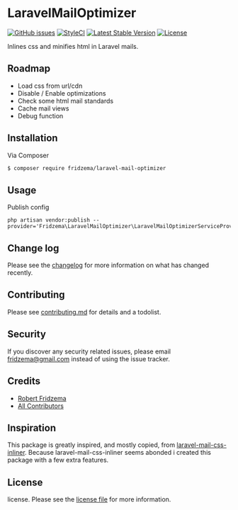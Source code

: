 # LaravelMailOptimizer
[![GitHub issues](https://img.shields.io/github/issues/fridzema/laravel-mail-optimizer.svg)](https://github.com/fridzema/laravel-mail-optimizer/issues)
[![StyleCI](https://github.styleci.io/repos/157713605/shield?branch=master)](https://github.styleci.io/repos/157713605)
[![Latest Stable Version](https://poser.pugx.org/fridzema/laravel-mail-optimizer/v/stable)](https://packagist.org/packages/fridzema/laravel-mail-optimizer)
[![License](https://poser.pugx.org/fridzema/laravel-mail-optimizer/license)](https://packagist.org/packages/fridzema/laravel-mail-optimizer)

Inlines css and minifies html in Laravel mails.

## Roadmap
- Load css from url/cdn
- Disable / Enable optimizations
- Check some html mail standards
- Cache mail views
- Debug function

## Installation

Via Composer

``` bash
$ composer require fridzema/laravel-mail-optimizer
```

## Usage
Publish config
```
php artisan vendor:publish --provider='Fridzema\LaravelMailOptimizer\LaravelMailOptimizerServiceProvider'
```

## Change log
Please see the [changelog](changelog.md) for more information on what has changed recently.

## Contributing
Please see [contributing.md](contributing.md) for details and a todolist.

## Security
If you discover any security related issues, please email fridzema@gmail.com instead of using the issue tracker.

## Credits
- [Robert Fridzema][link-author]
- [All Contributors][link-contributors]

## Inspiration
This package is greatly inspired, and mostly copied, from [laravel-mail-css-inliner](https://github.com/fedeisas/laravel-mail-css-inliner). Because laravel-mail-css-inliner seems abonded i created this package with a few extra features.

## License
license. Please see the [license file](license.md) for more information.

[ico-version]: https://img.shields.io/packagist/v/fridzema/laravelmailoptimizer.svg?style=flat-square
[ico-downloads]: https://img.shields.io/packagist/dt/fridzema/laravelmailoptimizer.svg?style=flat-square
[ico-travis]: https://img.shields.io/travis/fridzema/laravelmailoptimizer/master.svg?style=flat-square
[ico-styleci]: https://styleci.io/repos/12345678/shield

[link-packagist]: https://packagist.org/packages/fridzema/laravel-mail-optimizer
[link-downloads]: https://packagist.org/packages/fridzema/laravel-mail-optimizer
[link-travis]: https://travis-ci.org/fridzema/laravel-mail-optimizer
[link-styleci]: https://styleci.io/repos/12345678
[link-author]: https://github.com/fridzema
[link-contributors]: ../../contributors]
